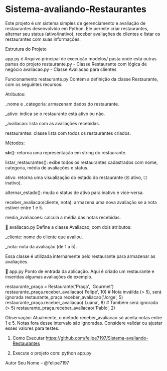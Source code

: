 # Sistema-avaliando-Restaurantes
Este projeto é um sistema simples de gerenciamento e avaliação de restaurantes desenvolvido em Python. Ele permite criar restaurantes, alternar seu status (ativo/inativo), receber avaliações de clientes e listar os restaurantes com suas informações.

Estrutura do Projeto

app.py é Arquivo principal de execução
modelos/ pasta onde está outras partes do projeto
restaurante.py - Classe Restaurante com lógica de negócio
avaliacao.py - Classe Avaliacao para clientes

Funcionamento
 restaurante.py
Contém a definição da classe Restaurante, com os seguintes recursos:

Atributos:

_nome e _categoria: armazenam dados do restaurante.

_ativo: indica se o restaurante está ativo ou não.

_avaliacao: lista com as avaliações recebidas.

restaurantes: classe lista com todos os restaurantes criados.

Métodos:

__str__(): retorna uma representação em string do restaurante.

listar_restaurantes(): exibe todos os restaurantes cadastrados com nome, categoria, média de avaliações e status.

ativo: retorna uma visualização do estado do restaurante (☒ ativo, ☐ inativo).

alternar_estado(): muda o status de ativo para inativo e vice-versa.

receber_avaliacao(cliente, nota): armazena uma nova avaliação se a nota estiver entre 1 e 5.

media_avaliacoes: calcula a média das notas recebidas.


🔹 avaliacao.py
Define a classe Avaliacao, com dois atributos:

_cliente: nome do cliente que avaliou.

_nota: nota da avaliação (de 1 a 5).

Essa classe é utilizada internamente pelo restaurante para armazenar as avaliações.


🔹 app.py
Ponto de entrada da aplicação. Aqui é criado um restaurante e inseridas algumas avaliações de exemplo.

restaurante_praça = Restaurante('Praça', 'Gourmet')
restaurante_praça.receber_avaliacao('Felipe', 10)  # Nota inválida (> 5), será ignorada
restaurante_praça.receber_avaliacao('Jorge', 5)
restaurante_praça.receber_avaliacao('Luana', 8)    # Também será ignorada (> 5)
restaurante_praça.receber_avaliacao('Pablo', 2)


Observação: Atualmente, o método receber_avaliacao só aceita notas entre 1 e 5. Notas fora desse intervalo são ignoradas. Considere validar ou ajustar esses valores para testes.


1. Como Executar
https://github.com/felipe7197/Sistema-avaliando-Restaurantes

2. Execute o projeto com:
python app.py


 Autor
Seu Nome – @felipe7197

